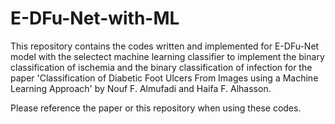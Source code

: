 # E-DFu-Net-with-ML

This repository contains the codes written and implemented for E-DFu-Net model with the selectect machine learning classifier to implement the binary classification of ischemia and the binary classification of infection for the paper 'Classification of Diabetic Foot Ulcers From Images using a Machine Learning Approach' by Nouf F. Almufadi and Haifa F. Alhasson.

Please reference the paper or this repository when using these codes.
